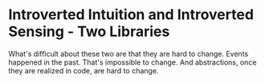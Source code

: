 # Introverted Intuition and Introverted Sensing - Two Libraries


What's difficult about these two are that they are hard to change. Events happened in the past. That's impossible to change. And abstractions, once they are realized in code, are hard to change.
